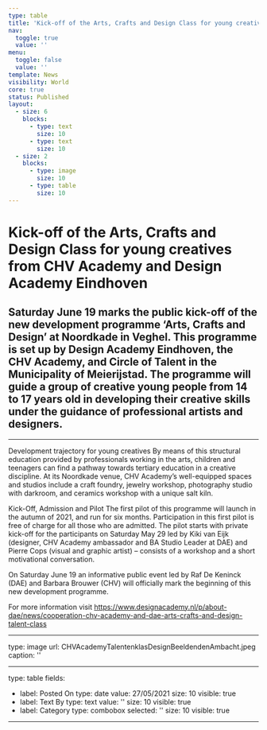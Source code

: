 ```yaml
---
type: table
title: 'Kick-off of the Arts, Crafts and Design Class for young creatives'
nav:
  toggle: true
  value: ''
menu:
  toggle: false
  value: ''
template: News
visibility: World
core: true
status: Published
layout:
  - size: 6
    blocks:
      - type: text
        size: 10
      - type: text
        size: 10
  - size: 2
    blocks:
      - type: image
        size: 10
      - type: table
        size: 10
---
```


# Kick-off of the Arts, Crafts and Design Class for young creatives from CHV Academy and Design Academy Eindhoven
## Saturday June 19 marks the public kick-off of the new development programme ‘Arts, Crafts and Design’ at Noordkade in Veghel. This programme is set up by Design Academy Eindhoven, the CHV Academy, and Circle of Talent in the Municipality of Meierijstad. The programme will guide a group of creative young people from 14 to 17 years old in developing their creative skills under the guidance of professional artists and designers.

---

Development trajectory for young creatives
By means of this structural education provided by professionals working in the arts, children and teenagers can find a pathway towards tertiary education in a creative discipline. At its Noordkade venue, CHV Academy’s well-equipped spaces and studios include a craft foundry, jewelry workshop, photography studio with darkroom, and ceramics workshop with a unique salt kiln.

Kick-Off, Admission and Pilot The first pilot of this programme will launch in the autumn of 2021, and run for six months. Participation in this first pilot is free of charge for all those who are admitted. The pilot starts with private kick-off for the participants on Saturday May 29 led by Kiki van Eijk (designer, CHV Academy ambassador and BA Studio Leader at DAE) and Pierre Cops (visual and graphic artist) – consists of a workshop and a short motivational conversation.

On Saturday June 19 an informative public event led by Raf De Keninck (DAE) and Barbara Brouwer (CHV) will officially mark the beginning of this new development programme.

For more information visit <https://www.designacademy.nl/p/about-dae/news/cooperation-chv-academy-and-dae-arts-crafts-and-design-talent-class>

---

type: image
url: CHVAcademyTalentenklasDesignBeeldendenAmbacht.jpeg
caption: ''

---

type: table
fields:
  - label: Posted On
    type: date
    value: 27/05/2021
    size: 10
    visible: true
  - label: Text By
    type: text
    value: ''
    size: 10
    visible: true
  - label: Category
    type: combobox
    selected: ''
    size: 10
    visible: true

---
